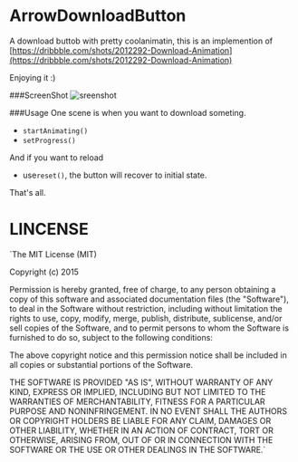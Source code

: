 # ArrowDownloadButton
A download buttob with pretty coolanimatin, this is an implemention of [https://dribbble.com/shots/2012292-Download-Animation](https://dribbble.com/shots/2012292-Download-Animation)

Enjoying it :)

###ScreenShot
![sreenshot](https://github.com/fenjuly/ArrowDownloadButton/blob/master/screenshots/arrowdownloadbutton.gif)

###Usage
One scene is when you want to download someting.
* `startAnimating()`
* `setProgress()`

And if you want to reload
* use`reset()`, the button will recover to initial state.

That's all.

LINCENSE
===

`The MIT License (MIT)

Copyright (c) 2015 

Permission is hereby granted, free of charge, to any person obtaining a copy
of this software and associated documentation files (the "Software"), to deal
in the Software without restriction, including without limitation the rights
to use, copy, modify, merge, publish, distribute, sublicense, and/or sell
copies of the Software, and to permit persons to whom the Software is
furnished to do so, subject to the following conditions:

The above copyright notice and this permission notice shall be included in all
copies or substantial portions of the Software.

THE SOFTWARE IS PROVIDED "AS IS", WITHOUT WARRANTY OF ANY KIND, EXPRESS OR
IMPLIED, INCLUDING BUT NOT LIMITED TO THE WARRANTIES OF MERCHANTABILITY,
FITNESS FOR A PARTICULAR PURPOSE AND NONINFRINGEMENT. IN NO EVENT SHALL THE
AUTHORS OR COPYRIGHT HOLDERS BE LIABLE FOR ANY CLAIM, DAMAGES OR OTHER
LIABILITY, WHETHER IN AN ACTION OF CONTRACT, TORT OR OTHERWISE, ARISING FROM,
OUT OF OR IN CONNECTION WITH THE SOFTWARE OR THE USE OR OTHER DEALINGS IN THE
SOFTWARE.`


